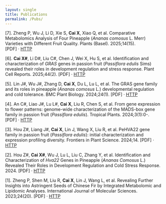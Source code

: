 ```yaml
---
layout: single
title: Publications
permalink: /Pubs/
---
```


[7]. Zheng P, Wu J, Li D, Xie S, **Cai X**, Xiao Q, et al. Comparative Metabolomics Analysis of Four Pineapple (_Ananas comosus_ L. Merr) Varieties with Different Fruit Quality. Plants (Basel). 2025;14(15).  
   [PDF] · [HTTP](https://doi.org/10.3390/plants14152400)

[6]. **Cai X#**, Li D#, Liu C#, Chen J, Wei X, Hu S, et al. Identification and characterization of _GRAS_ genes in passion fruit (_Passiflora edulis_ Sims) revealed their roles in development regulation and stress response. Plant Cell Reports. 2025;44(2).
   [PDF] · [HTTP](https://doi.org/10.1007/s00299-025-03432-x)

[5]. Lin J#, Wu J#, Zhang D, **Cai X**, Du L, Lu L, et al. The GRAS gene family and its roles in pineapple (_Ananas comosus_ L.) developmental regulation and cold tolerance. BMC Plant Biology. 2024;24(1).
   [PDF] · [HTTP](https://doi.org/10.1186/s12870-024-05913-9)

[4]. An C#, Liao J#, Lu L#, **Cai X**, Liu R, Chen S, et al. From gene expression to flower patterns: genome-wide characterization of the MADS-box gene family in passion fruit (_Passiflora edulis_). Tropical Plants. 2024;3(1):0-.
   [PDF] · [HTTP](https://doi.org/10.48130/tp-0024-0004)

[3]. Hou Z#, Liang J#, **Cai X**, Lin J, Wang X, Liu R, et al. PeHVA22 gene family in passion fruit (_Passiflora edulis_): initial characterization and expression profiling diversity. Frontiers in Plant Science. 2024;14.
   [PDF] · [HTTP](https://doi.org/10.3389/fpls.2023.1279001)
   
[2]. Hou Z#, **Cai X#**, Wu J, Lu L, Liu C, Zhang Y, et al. Identification and Characterization of _Hva22_ Genes in Pineapple (_Ananas Comosus_ L.) Revealed Their Roles in Development Regulation and Cold Stress Response. 2024.
   [PDF] · [HTTP](https://doi.org/10.2139/ssrn.4966051)
   
[1]. Zheng P, Shen M, Liu R, **Cai X**, Lin J, Wang L, et al. Revealing Further Insights into Astringent Seeds of Chinese Fir by Integrated Metabolomic and Lipidomic Analyses. International Journal of Molecular Sciences. 2023;24(20).
   [PDF] · [HTTP](https://doi.org/10.3390/ijms242015103)
